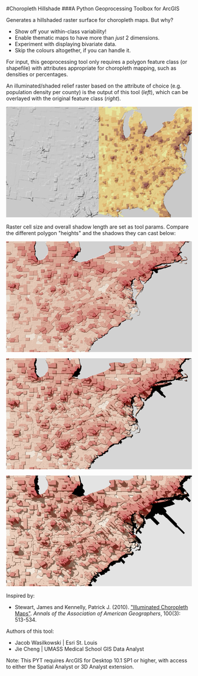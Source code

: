 #Choropleth Hillshade
###A Python Geoprocessing Toolbox for ArcGIS

Generates a hillshaded raster surface for choropleth maps.  But why?
* Show off your within-class variability!
* Enable thematic maps to have more than *just* 2 dimensions.
* Experiment with displaying bivariate data.
* Skip the colours altogether, if you can handle it.

For input, this geoprocessing tool only requires a polygon feature class (or shapefile) with attributes appropriate for choropleth mapping, such as densities or percentages.

An illuminated/shaded relief raster based on the attribute of choice (e.g. population density per county) is the output of this tool (*left*), which can be overlayed with the original feature class (*right*).

![ChoroSample](docs/ChoroSample.png)

Raster cell size and overall shadow length are set as tool params.  Compare the different polygon "heights" and the shadows they can cast below:

![Shadow4](docs/Shadow4.png)

![Shadow5](docs/Shadow5.png)

![Shadow6](docs/Shadow6.png)

Inspired by:

* Stewart, James and Kennelly, Patrick J. (2010).
["Illuminated Choropleth Maps"](http://www.tandfonline.com/doi/abs/10.1080/00045608.2010.485449#.UtWdcp5dXzh).
*Annals of the Association of American Geographers*, 100(3): 513-534.

Authors of this tool:
* Jacob Wasilkowski | Esri St. Louis
* Jie Cheng | UMASS Medical School GIS Data Analyst

Note: This PYT requires ArcGIS for Desktop 10.1 SP1 or higher, with access to either the Spatial Analyst or 3D Analyst extension.
